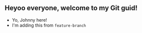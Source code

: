 ## Heyoo everyone, welcome to my Git guid!

- Yo, Johnny here!
- I'm adding this from `feature-branch`
